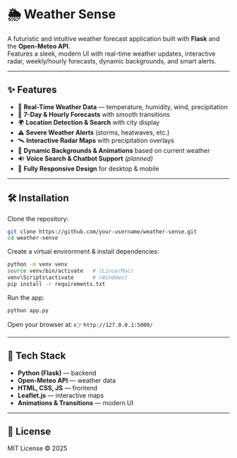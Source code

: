# 🌦️ Weather Sense

A futuristic and intuitive weather forecast application built with **Flask** and the **Open-Meteo API**.  
Features a sleek, modern UI with real-time weather updates, interactive radar, weekly/hourly forecasts, dynamic backgrounds, and smart alerts.  

---

## ✨ Features
- 🔮 **Real-Time Weather Data** — temperature, humidity, wind, precipitation  
- 📅 **7-Day & Hourly Forecasts** with smooth transitions  
- 🌍 **Location Detection & Search** with city display  
- ⚠️ **Severe Weather Alerts** (storms, heatwaves, etc.)  
- 🛰️ **Interactive Radar Maps** with precipitation overlays  
- 🎨 **Dynamic Backgrounds & Animations** based on current weather  
- 🔊 **Voice Search & Chatbot Support** *(planned)*  
- 📱 **Fully Responsive Design** for desktop & mobile  

---

## 🛠️ Installation

Clone the repository:
```bash
git clone https://github.com/your-username/weather-sense.git
cd weather-sense
````

Create a virtual environment & install dependencies:

```bash
python -m venv venv
source venv/bin/activate   # (Linux/Mac)
venv\Scripts\activate      # (Windows)
pip install -r requirements.txt
```

Run the app:

```bash
python app.py
```

Open your browser at:
👉 `http://127.0.0.1:5000/`

---

## 🔗 Tech Stack

* **Python (Flask)** — backend
* **Open-Meteo API** — weather data
* **HTML, CSS, JS** — frontend
* **Leaflet.js** — interactive maps
* **Animations & Transitions** — modern UI

---

## 📜 License

MIT License © 2025 
